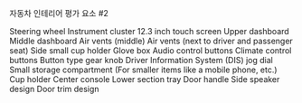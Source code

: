 자동차 인테리어 평가 요소 #2

Steering wheel
Instrument cluster
12.3 inch touch screen
Upper dashboard 
Middle dashboard
Air vents (middle)
Air vents (next to driver and passenger seat)
Side small cup holder
Glove box
Audio control buttons
Climate control buttons
Button type gear knob
Driver Information System (DIS) jog dial
Small storage compartment (For smaller items like a mobile phone, etc.)
Cup holder
Center console
Lower section tray
Door handle
Side speaker design 
Door trim design 